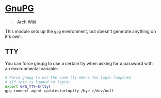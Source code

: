 # [GnuPG](https://gnupg.org/)

> [Arch Wiki](https://wiki.archlinux.org/index.php/GnuPG)

This module sets up the `gpg` environment, but doesn't generate anything
on it's own.

## TTY

You can force gnupg to use a certain tty when asking for a password with an
environmental variable:

```sh
# Force gnupg to use the same tty where the login happened
# (If this is loaded on login)
export GPG_TTY=$(tty)
gpg-connect-agent updatestartuptty /bye >/dev/null
```
